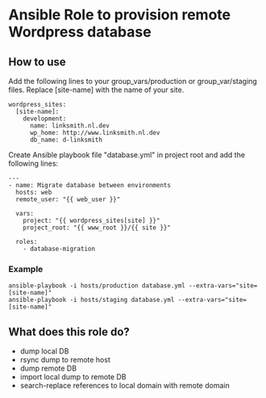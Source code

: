 # Ansible Role to provision remote Wordpress database #

## How to use ##
Add the following lines to your group_vars/production or group_var/staging files. 
Replace [site-name] with the name of your site.


```
wordpress_sites:
  [site-name]:
    development:
      name: linksmith.nl.dev
      wp_home: http://www.linksmith.nl.dev
      db_name: d-linksmith

```

Create Ansible playbook file "database.yml" in project root and add the following lines: 

```
---
- name: Migrate database between environments
  hosts: web
  remote_user: "{{ web_user }}"

  vars:
    project: "{{ wordpress_sites[site] }}"
    project_root: "{{ www_root }}/{{ site }}"

  roles:
    - database-migration
```

### Example ###

 ```
ansible-playbook -i hosts/production database.yml --extra-vars="site=[site-name]"
ansible-playbook -i hosts/staging database.yml --extra-vars="site=[site-name]"
 ```
 
## What does this role do? ##
 
* dump local DB
* rsync dump to remote host
* dump remote DB
* import local dump to remote DB
* search-replace references to local domain with remote domain